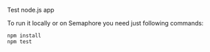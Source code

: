 Test node.js app

To run it locally or on Semaphore you need just following commands:


```console
npm install
npm test
```
